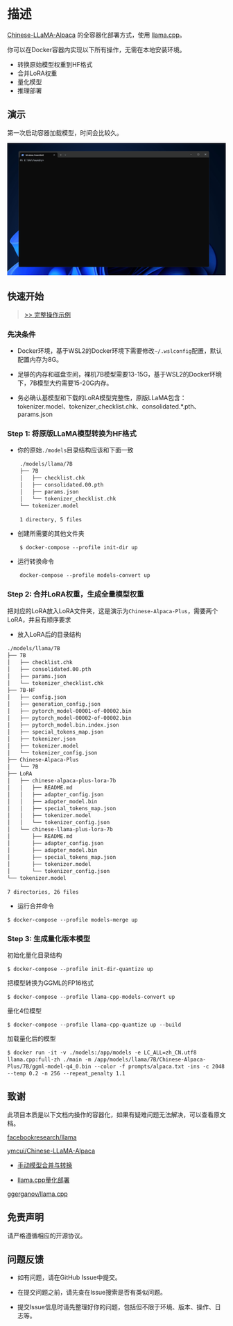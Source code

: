 # 描述
[Chinese-LLaMA-Alpaca](https://github.com/ymcui/Chinese-LLaMA-Alpaca) 的全容器化部署方式，使用 [llama.cpp](https://github.com/ggerganov/llama.cpp)。

你可以在Docker容器内实现以下所有操作，无需在本地安装环境。

- 转换原始模型权重到HF格式
- 合并LoRA权重
- 量化模型
- 推理部署

## 演示

第一次启动容器加载模型，时间会比较久。

![](./imgs/demo.gif)

## 快速开始

> [>> 完整操作示例](./docs/README.md)

### 先决条件

- Docker环境，基于WSL2的Docker环境下需要修改`~/.wslconfig`配置，默认配置内存为8G。

- 足够的内存和磁盘空间，裸机7B模型需要13-15G，基于WSL2的Docker环境下，7B模型大约需要15-20G内存。

- 务必确认基模型和下载的LoRA模型完整性，原版LLaMA包含：tokenizer.model、tokenizer_checklist.chk、consolidated.*.pth、params.json

### Step 1: 将原版LLaMA模型转换为HF格式

- 你的原始`./models`目录结构应该和下面一致

```
    ./models/llama/7B
    ├── 7B
    │   ├── checklist.chk
    │   ├── consolidated.00.pth
    │   ├── params.json
    │   └── tokenizer_checklist.chk
    └── tokenizer.model

    1 directory, 5 files
```

- 创建所需要的其他文件夹
```
    $ docker-compose --profile init-dir up
```

- 运行转换命令
```
    docker-compose --profile models-convert up
```

### Step 2: 合并LoRA权重，生成全量模型权重

把对应的LoRA放入LoRA文件夹，这是演示为`Chinese-Alpaca-Plus`，需要两个LoRA，并且有顺序要求

- 放入LoRA后的目录结构
```
./models/llama/7B
├── 7B
│   ├── checklist.chk
│   ├── consolidated.00.pth
│   ├── params.json
│   └── tokenizer_checklist.chk
├── 7B-HF
│   ├── config.json
│   ├── generation_config.json
│   ├── pytorch_model-00001-of-00002.bin
│   ├── pytorch_model-00002-of-00002.bin
│   ├── pytorch_model.bin.index.json
│   ├── special_tokens_map.json
│   ├── tokenizer.json
│   ├── tokenizer.model
│   └── tokenizer_config.json
├── Chinese-Alpaca-Plus
│   └── 7B
├── LoRA
│   ├── chinese-alpaca-plus-lora-7b
│   │   ├── README.md
│   │   ├── adapter_config.json
│   │   ├── adapter_model.bin
│   │   ├── special_tokens_map.json
│   │   ├── tokenizer.model
│   │   └── tokenizer_config.json
│   └── chinese-llama-plus-lora-7b
│       ├── README.md
│       ├── adapter_config.json
│       ├── adapter_model.bin
│       ├── special_tokens_map.json
│       ├── tokenizer.model
│       └── tokenizer_config.json
└── tokenizer.model

7 directories, 26 files
```

- 运行合并命令

```
$ docker-compose --profile models-merge up
```

### Step 3: 生成量化版本模型

初始化量化目录结构
```
$ docker-compose --profile init-dir-quantize up
```

把模型转换为GGML的FP16格式
```
$ docker-compose --profile llama-cpp-models-convert up
```

量化4位模型
```
$ docker-compose --profile llama-cpp-quantize up --build
```

加载量化后的模型
```
$ docker run -it -v ./models:/app/models -e LC_ALL=zh_CN.utf8 llama.cpp:full-zh ./main -m /app/models/llama/7B/Chinese-Alpaca-Plus/7B/ggml-model-q4_0.bin --color -f prompts/alpaca.txt -ins -c 2048 --temp 0.2 -n 256 --repeat_penalty 1.1
```

## 致谢

此项目本质是以下文档内操作的容器化，如果有疑难问题无法解决，可以查看原文档。

[facebookresearch/llama](https://github.com/facebookresearch/llama)

[ymcui/Chinese-LLaMA-Alpaca](https://github.com/ymcui/Chinese-LLaMA-Alpaca)

- [手动模型合并与转换](https://github.com/ymcui/Chinese-LLaMA-Alpaca/wiki/%E6%89%8B%E5%8A%A8%E6%A8%A1%E5%9E%8B%E5%90%88%E5%B9%B6%E4%B8%8E%E8%BD%AC%E6%8D%A2)

- [llama.cpp量化部署](https://github.com/ymcui/Chinese-LLaMA-Alpaca/wiki/llama.cpp%E9%87%8F%E5%8C%96%E9%83%A8%E7%BD%B2)

[ggerganov/llama.cpp](https://github.com/ggerganov/llama.cpp)

## 免责声明
请严格遵循相应的开源协议。

## 问题反馈

- 如有问题，请在GitHub Issue中提交。

- 在提交问题之前，请先查在Issue搜索是否有类似问题。

- 提交Issue信息时请先整理好你的问题，包括但不限于环境、版本、操作、日志等。

